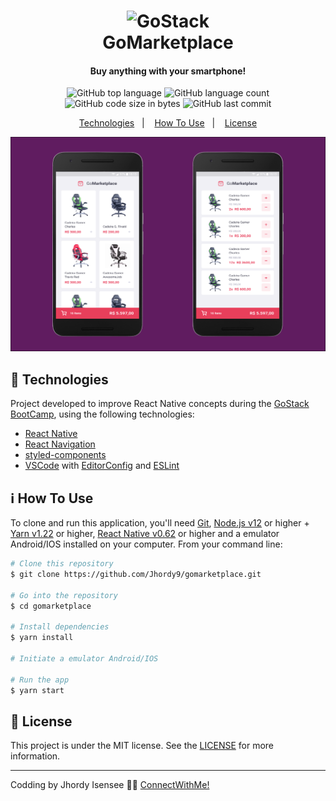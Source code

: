 <h1 align="center">
    <img alt="GoStack" src="https://storage.googleapis.com/golden-wind/bootcamp-gostack/header-desafios.png" />
    <br>
    GoMarketplace
</h1>

<h4 align="center">
  Buy anything with your smartphone!
</h4>
<p align="center">
  <img alt="GitHub top language" src="https://img.shields.io/github/languages/top/jhordy9/gomarketplace">

  <img alt="GitHub language count" src="https://img.shields.io/github/languages/count/jhordy9/gomarketplace">

  <img alt="GitHub code size in bytes" src="https://img.shields.io/github/languages/code-size/jhordy9/gomarketplace">

  <img alt="GitHub last commit" src="https://img.shields.io/github/last-commit/jhordy9/gomarketplace">


<p align="center">
  <a href="#rocket-technologies">Technologies</a>&nbsp;&nbsp;&nbsp;|&nbsp;&nbsp;&nbsp;
  <a href="#information_source-how-to-use">How To Use</a>&nbsp;&nbsp;&nbsp;|&nbsp;&nbsp;&nbsp;
  <a href="#memo-license">License</a>
</p>

<img alt="Explorer SVG" src="https://github.com/Jhordy9/gomarketplace/blob/master/assets/Group%2010.png" />

## :rocket: Technologies

Project developed to improve React Native concepts during the [GoStack BootCamp](https://rocketseat.com.br/bootcamp), using the following technologies:

-  [React Native](https://reactnative.dev/)
-  [React Navigation](https://reactnavigation.org/)
-  [styled-components](https://www.styled-components.com/)
-  [VSCode][vc] with [EditorConfig][vceditconfig] and [ESLint][vceslint]

## :information_source: How To Use

To clone and run this application, you'll need [Git](https://git-scm.com), [Node.js v12][nodejs] or higher + [Yarn v1.22][yarn] or higher, [React Native v0.62][reactnative] or higher and a emulator Android/IOS installed on your computer. From your command line:

```bash
# Clone this repository
$ git clone https://github.com/Jhordy9/gomarketplace.git

# Go into the repository
$ cd gomarketplace

# Install dependencies
$ yarn install

# Initiate a emulator Android/IOS

# Run the app
$ yarn start
```

## :memo: License
This project is under the MIT license. See the [LICENSE](https://github.com/Jhordy9/gomarketplace/blob/master/LICENSE) for more information.

---

Codding by Jhordy Isensee 👨‍💻 [ConnectWithMe!](https://www.linkedin.com/in/jhordyisensee/)

[nodejs]: https://nodejs.org/
[yarn]: https://yarnpkg.com/
[vc]: https://code.visualstudio.com/
[vceditconfig]: https://marketplace.visualstudio.com/items?itemName=EditorConfig.EditorConfig
[vceslint]: https://marketplace.visualstudio.com/items?itemName=dbaeumer.vscode-eslint
[reactnative]: https://reactnative.dev/
